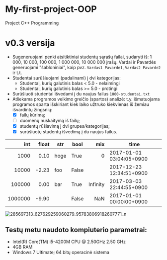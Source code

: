 # My-first-project-OOP #
Project C++ Programming

# v0.3 versija #
* Sugeneruojami penki atsitiktiniai studentų sąrašų failai, sudaryti iš: 1 000, 10 000, 100 000, 1 000 000, 10 000 000 įrašų. Vardai ir Pavardės generuojami "šabloniniai", kaip pvz. `Vardas1 Pavarde1`, `Vardas2 Pavarde2` ir t.t.
* Studentai surūšiuojami (padalinami) į dvi kategorijas:
  * Studentai, kurių galutinis balas < 5.0 - nelaimingi
  * Studentai, kurių galutinis balas >= 5.0 - protingi
* Surūšiuoti studentai išvedami į du naujus failus `1000-studentai.txt`
* Atliekama programos veikimo greičio (spartos) analizė: t.y. išmatuojama programos sparta išskiriant kiek laiko užtruko kiekvienas iš žemiau išvardintų žingsnių:
    - [x] failų kūrimą;
    - [ ] duomenų nuskaitymą iš failų;
    - [x] studentų rūšiavimą į dvi grupes/kategorijas;
    - [x] surūšiuotų studentų išvedimą į du naujus failus.

|int|float|str |bool |  mix   |          time          |
|--:|----:|----|-----|-------:|------------------------|
|1000| 0.10|hoge|True |       0|2017-01-01 03:04:05+0900|
|10000|-2.23|foo |False|        |2017-12-23 12:34:51+0900|
|100000| 0.00|bar |True |Infinity|2017-03-03 22:44:55+0900|
|1000000|-9.90|    |False|     NaN|2017-01-01 00:00:00+0900|


![285697313_627629259060279_957838069182607771_n](https://user-images.githubusercontent.com/72965991/195760793-ea7b354f-496f-4786-8d20-58b0f01ff2e5.png)


## Testų metu naudoto kompiuterio parametrai: ##

* Intel(R) Core(TM) i5-4200M CPU @ 2.50GHz 2.50 GHz
* 4GB RAM
* Windows 7 Ultimate; 64 bitų operacinė sistema
